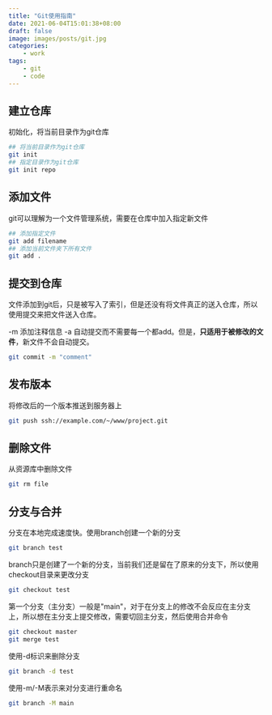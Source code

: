 ```yaml
---
title: "Git使用指南"
date: 2021-06-04T15:01:38+08:00
draft: false
image: images/posts/git.jpg
categories:
    - work
tags:
    - git
    - code
---
```


## 建立仓库

初始化，将当前目录作为git仓库

```bash
## 将当前目录作为git仓库
git init
## 指定目录作为git仓库
git init repo
```

## 添加文件

git可以理解为一个文件管理系统，需要在仓库中加入指定新文件

```bash
## 添加指定文件
git add filename
## 添加当前文件夹下所有文件
git add .
```

## 提交到仓库

文件添加到git后，只是被写入了索引，但是还没有将文件真正的送入仓库，所以使用提交来把文件送入仓库。

-m 添加注释信息
-a 自动提交而不需要每一个都add。但是，**只适用于被修改的文件**，新文件不会自动提交。

```bash
git commit -m "comment"
```

## 发布版本

将修改后的一个版本推送到服务器上

```bash
git push ssh://example.com/~/www/project.git
```

## 删除文件

从资源库中删除文件

```bash
git rm file
```

## 分支与合并

分支在本地完成速度快。使用branch创建一个新的分支

```bash
git branch test
```

branch只是创建了一个新的分支，当前我们还是留在了原来的分支下，所以使用checkout目录来更改分支

```bash
git checkout test
```

第一个分支（主分支）一般是"main"，对于在分支上的修改不会反应在主分支上，所以想在主分支上提交修改，需要切回主分支，然后使用合并命令

```bash
git checkout master
git merge test
```

使用-d标识来删除分支

```bash
git branch -d test
```

使用-m/-M表示来对分支进行重命名

```bash
git branch -M main
```

